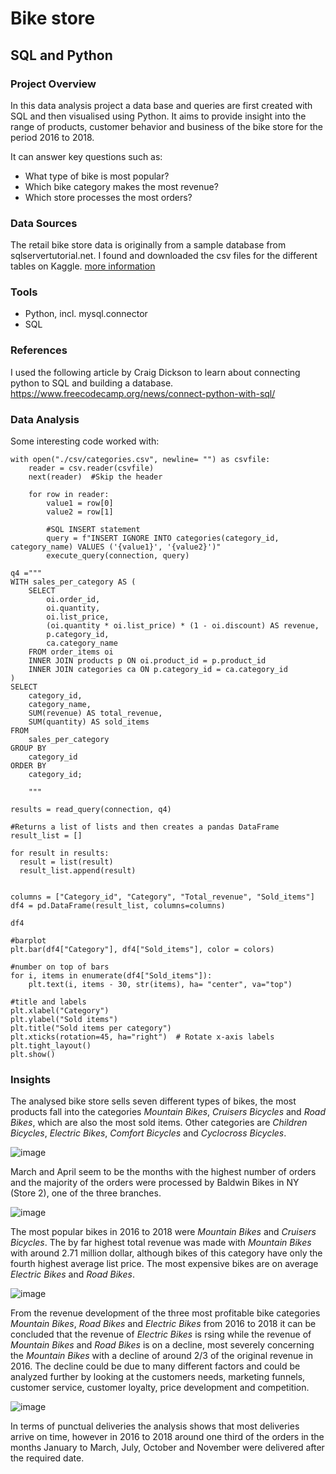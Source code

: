 # Bike store
## SQL and Python
### Project Overview
In this data analysis project a data base and queries are first created with SQL and then visualised using Python. 
It aims to provide insight into the range of products, customer behavior and business of the bike store for the period 2016 to 2018.

It can answer key questions such as:
- What type of bike is most popular?
- Which bike category makes the most revenue?
- Which store processes the most orders?

### Data Sources
The retail bike store data is originally from a sample database from sqlservertutorial.net. 
I found and downloaded the csv files for the different tables on Kaggle.
[more information](https://www.kaggle.com/datasets/dillonmyrick/bike-store-sample-database)

### Tools
- Python, incl. mysql.connector 
- SQL
  
### References
I used the following article by Craig Dickson to learn about connecting python to SQL and building a database.  
https://www.freecodecamp.org/news/connect-python-with-sql/

### Data Analysis
Some interesting code worked with:

```
with open("./csv/categories.csv", newline= "") as csvfile:
    reader = csv.reader(csvfile)
    next(reader)  #Skip the header
    
    for row in reader:
        value1 = row[0]
        value2 = row[1]
        
        #SQL INSERT statement
        query = f"INSERT IGNORE INTO categories(category_id, category_name) VALUES ('{value1}', '{value2}')"
        execute_query(connection, query)
```
        
```
q4 ="""
WITH sales_per_category AS (
    SELECT
        oi.order_id,
        oi.quantity,
        oi.list_price,
        (oi.quantity * oi.list_price) * (1 - oi.discount) AS revenue,
        p.category_id,
        ca.category_name
    FROM order_items oi
    INNER JOIN products p ON oi.product_id = p.product_id
    INNER JOIN categories ca ON p.category_id = ca.category_id
)
SELECT
    category_id,
    category_name,
    SUM(revenue) AS total_revenue,
    SUM(quantity) AS sold_items
FROM 
    sales_per_category
GROUP BY
    category_id
ORDER BY
    category_id;

    """

results = read_query(connection, q4)

#Returns a list of lists and then creates a pandas DataFrame
result_list = []

for result in results:
  result = list(result)
  result_list.append(result)


columns = ["Category_id", "Category", "Total_revenue", "Sold_items"]
df4 = pd.DataFrame(result_list, columns=columns)

df4
```
```
#barplot
plt.bar(df4["Category"], df4["Sold_items"], color = colors)

#number on top of bars
for i, items in enumerate(df4["Sold_items"]):
    plt.text(i, items - 30, str(items), ha= "center", va="top")

#title and labels
plt.xlabel("Category")
plt.ylabel("Sold items")
plt.title("Sold items per category")
plt.xticks(rotation=45, ha="right")  # Rotate x-axis labels
plt.tight_layout()
plt.show()
```

### Insights
The analysed bike store sells seven different types of bikes, the most products fall into the categories _Mountain Bikes_, _Cruisers Bicycles_ and _Road Bikes_, which are also the most sold items. Other categories are _Children Bicycles_, _Electric Bikes_, _Comfort Bicycles_ and _Cyclocross Bicycles_. 

![image](https://github.com/ckeuss/Bike_store/assets/147528104/3dd3d6fe-87e5-47b0-9426-70ed989cfff6)

March and April seem to be the months with the highest number of orders and the majority of the orders were processed by Baldwin Bikes in NY (Store 2), one of the three branches. 

![image](https://github.com/ckeuss/Bike_store/assets/147528104/0f9267f5-686f-4a01-917d-0f7cd2d54787)


The most popular bikes in 2016 to 2018 were _Mountain Bikes_ and _Cruisers Bicycles_. The by far highest total revenue was made with _Mountain Bikes_ with around 2.71 million dollar, although bikes of this category have only the fourth highest average list price. The most expensive bikes are on average _Electric Bikes_ and _Road Bikes_. 

![image](https://github.com/ckeuss/Bike_store/assets/147528104/e7025d5c-fc44-4b3a-9ee2-b3db434f3cb5)


From the revenue development of the three most profitable bike categories _Mountain Bikes_, _Road Bikes_ and _Electric Bikes_ from 2016 to 2018 it can be concluded that the revenue of _Electric Bikes_ is rsing while the revenue of _Mountain Bikes_ and _Road Bikes_ is on a decline, most severely concerning the _Mountain Bikes_ with a decline of around 2/3 of the original revenue in 2016. The decline could be due to many different factors and could be analyzed further by looking at the customers needs, marketing funnels, customer service, customer loyalty, price development and competition.

![image](https://github.com/ckeuss/Bike_store/assets/147528104/6b4467d6-d8c9-4636-9f20-82c84a68ce4e)

In terms of punctual deliveries the analysis shows that most deliveries arrive on time, however in 2016 to 2018 around one third of the orders in the months January to March, July, October and November were delivered after the required date.








